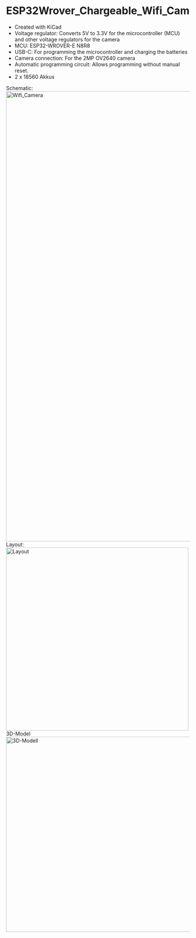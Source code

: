 # ESP32Wrover_Chargeable_Wifi_Cam
- Created with KiCad
- Voltage regulator: Converts 5V to 3.3V for the microcontroller (MCU) and other voltage regulators for the camera
- MCU: ESP32-WROVER-E N8R8
- USB-C: For programming the microcontroller and charging the batteries 
- Camera connection: For the 2MP OV2640 camera
- Automatic programming circuit: Allows programming without manual reset.
-  2 x 18560 Akkus

Schematic:
<img width="1230" alt="Wifi_Camera" src="https://github.com/user-attachments/assets/864f12a3-f12e-4d35-8bdd-8d039d78a3b8">
Layout:
<img width="500" alt="Layout" src="https://github.com/user-attachments/assets/57a793ef-6c8e-4d11-8f45-f883269a9c79">
3D-Model
<img width="533" alt="3D-Modell" src="https://github.com/user-attachments/assets/ca92c51b-bc89-4b7b-8ad6-16673ecaaddb">
